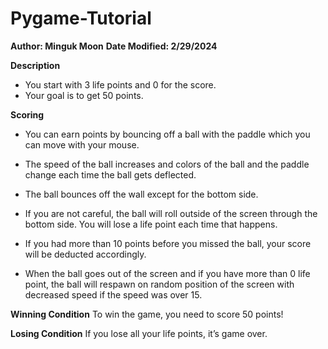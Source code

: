 # Pygame-Tutorial

**Author: Minguk Moon**
**Date Modified: 2/29/2024**

**Description**

- You start with 3 life points and 0 for the score.
- Your goal is to get 50 points.

**Scoring**

- You can earn points by bouncing off a ball with the paddle which you can move with your mouse.
- The speed of the ball increases and colors of the ball and the paddle change each time the ball gets deflected.
- The ball bounces off the wall except for the bottom side.

- If you are not careful, the ball will roll outside of the screen through the bottom side. You will lose a life point each time that happens. 
- If you had more than 10 points before you missed the ball, your score will be deducted accordingly.

- When the ball goes out of the screen and if you have more than 0 life point, the ball will respawn on random position of the screen with decreased speed if the speed was over 15.

**Winning Condition**
To win the game, you need to score 50 points!

**Losing Condition**
If you lose all your life points, it’s game over.